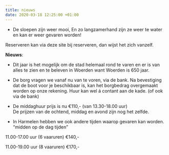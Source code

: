 ```yaml
---
title: nieuws
date: 2020-03-18 12:25:00 +01:00
---
```


- De sloepen zijn weer mooi,
En zo langzamerhand zijn ze weer te water en kan er weer gevaren worden!
 
Reserveren kan via deze site bij reserveren, dan wijst het zich vanzelf.

**Nieuws**: 

* Dit jaar is het mogelijk om de stad helemaal rond te varen en er is van alles te zien en te beleven in Woerden want Woerden is 650 jaar.


* De borg vragen we vanaf nu van te voren, via de bank. 
Na bevestiging dat de boot voor je beschikbaar is, kan het borgbedrag overgemaakt worden op onze rekening. 
Huur kan wel á contant aan de kade. 
(of ook via de bank)

* De middaghuur prijs is nu €110,- (van 13.30-18.00 uur)  
De prijzen van de ochtend, middag en avond zijn nog het zelfde.

* In Harmelen hebben we ook andere tijden waarop gevaren kan worden.
  “midden op de dag tijden”

11.00-17.00 uur (6 vaaruren) €140,-

11.00-19.00 uur (8 vaaruren) €170,-